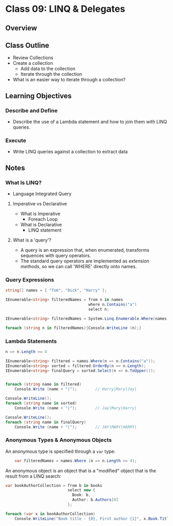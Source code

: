 # Class 09: LINQ & Delegates

## Overview

<!-- To be filled out by instructor -->

## Class Outline

- Review Collections
- Create a collection
  - Add data to the collection
  - Iterate through the collection
- What is an easier way to iterate through a collection?

## Learning Objectives

### Describe and Define

- Describe the use of a Lambda statement and how to join them with LINQ queries.

### Execute

- Write LINQ queries against a collection to extract data

## Notes

### What Is LINQ?

- Language Integrated Query

1. Imperative vs Declarative
   - What is Imperative
      - Foreach Loop
   - What is Declarative
      - LINQ statement

1. What is a 'query'?
   - A query is an expression that, when enumerated, transforms sequences with query operators.
   - The standard query operators are implemented as *extension methods*, so we can call 'WHERE' directly onto names.

### Query Expressions

```csharp
string[] names = { "Tom", "Dick", "Harry" };

IEnumerable<string> filteredNames = from n in names
                                    where n.Contains("a")
                                    select n;

IEnumerable<string> filteredNames = System.Linq.Enumerable.Where(names, n => n.Length >= 4);

foreach (string n in filteredNames){Console.WriteLine (n);}
```

### Lambda Statements

```csharp
n => n.Length >= 4
```

```csharp
IEnumerable<string> filtered = names.Where(n => n.Contains("a"));
IEnumerable<string> sorted = filtered.OrderBy(n => n.Length);
IEnumerable<string> finalQuery = sorted.Select(n => n.ToUpper());


foreach (string name in filtered)
    Console.Write (name + "|");        // Harry|Mary|Jay|

Console.WriteLine();
foreach (string name in sorted)
    Console.Write (name + "|");        // Jay|Mary|Harry|

Console.WriteLine();
foreach (string name in finalQuery)
    Console.Write (name + "|");        // JAY|MARY|HARRY|

```

### Anonymous Types & Anonymous Objects

An anonymous type is specified through a `var` type:

```csharp
    var filteredNames = names.Where (n => n.Length >= 4);
```

An anonymous object is an object that is a "modified" object that is the result from a LINQ search:

```csharp
var bookAuthorCollection = from b in books
                           select new {
                             Book: b,
                             Author: b.Authors[0]
                           };

foreach (var x in bookAuthorCollection)
    Console.WriteLine("Book title - {0}, First author {1}", x.Book.Title, x.Author.FirstName);
```

